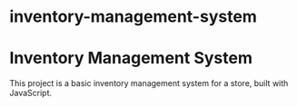 # inventory-management-system
# Inventory Management System

This project is a basic inventory management system for a store, built with JavaScript.
